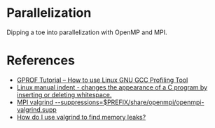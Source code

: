 # Parallelization

Dipping a toe into parallelization with OpenMP and MPI.

# References

* [GPROF Tutorial – How to use Linux GNU GCC Profiling Tool](https://www.thegeekstuff.com/2012/08/gprof-tutorial/)
* [Linux manual indent - changes the appearance of a C program by inserting or deleting whitespace.](https://man7.org/linux/man-pages/man1/indent.1.html)
* [MPI valgrind --suppressions=$PREFIX/share/openmpi/openmpi-valgrind.supp](https://www.open-mpi.org/faq/?category=debugging#valgrind_clean)
* [How do I use valgrind to find memory leaks?](https://stackoverflow.com/questions/5134891/how-do-i-use-valgrind-to-find-memory-leaks)
